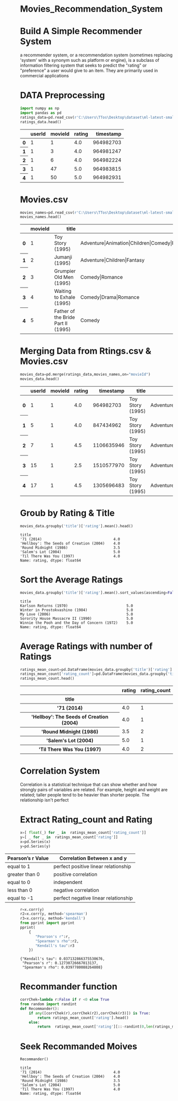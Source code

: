 # Movies_Recommendation_System

# Build A Simple Recommender System 

a recommender system, or a recommendation system (sometimes replacing 'system' with a synonym such as platform or engine), is a subclass of information filtering system that seeks to predict the "rating" or "preference" a user would give to an item. They are primarily used in commercial applications

# DATA Preprocessing


```python
import numpy as np 
import pandas as pd
ratings_data=pd.read_csv(r'C:\Users\TTos\Desktop\dataset\ml-latest-small\ml-latest-small\ratings.csv')
ratings_data.head()
```




<div>

<table  class="dataframe">
  <thead>
    <tr style="text-align: right;">
      <th></th>
      <th>userId</th>
      <th>movieId</th>
      <th>rating</th>
      <th>timestamp</th>
    </tr>
  </thead>
  <tbody>
    <tr>
      <th>0</th>
      <td>1</td>
      <td>1</td>
      <td>4.0</td>
      <td>964982703</td>
    </tr>
    <tr>
      <th>1</th>
      <td>1</td>
      <td>3</td>
      <td>4.0</td>
      <td>964981247</td>
    </tr>
    <tr>
      <th>2</th>
      <td>1</td>
      <td>6</td>
      <td>4.0</td>
      <td>964982224</td>
    </tr>
    <tr>
      <th>3</th>
      <td>1</td>
      <td>47</td>
      <td>5.0</td>
      <td>964983815</td>
    </tr>
    <tr>
      <th>4</th>
      <td>1</td>
      <td>50</td>
      <td>5.0</td>
      <td>964982931</td>
    </tr>
  </tbody>
</table>
</div>



# Movies.csv


```python
movies_names=pd.read_csv(r'C:\Users\TTos\Desktop\dataset\ml-latest-small\ml-latest-small\movies.csv')
movies_names.head()
```




<div>

<table  class="dataframe">
  <thead>
    <tr style="text-align: right;">
      <th></th>
      <th>movieId</th>
      <th>title</th>
      <th>genres</th>
    </tr>
  </thead>
  <tbody>
    <tr>
      <th>0</th>
      <td>1</td>
      <td>Toy Story (1995)</td>
      <td>Adventure|Animation|Children|Comedy|Fantasy</td>
    </tr>
    <tr>
      <th>1</th>
      <td>2</td>
      <td>Jumanji (1995)</td>
      <td>Adventure|Children|Fantasy</td>
    </tr>
    <tr>
      <th>2</th>
      <td>3</td>
      <td>Grumpier Old Men (1995)</td>
      <td>Comedy|Romance</td>
    </tr>
    <tr>
      <th>3</th>
      <td>4</td>
      <td>Waiting to Exhale (1995)</td>
      <td>Comedy|Drama|Romance</td>
    </tr>
    <tr>
      <th>4</th>
      <td>5</td>
      <td>Father of the Bride Part II (1995)</td>
      <td>Comedy</td>
    </tr>
  </tbody>
</table>
</div>



# Merging Data from Rtings.csv & Movies.csv


```python
movies_data=pd.merge(ratings_data,movies_names,on="movieId")
movies_data.head()
```




<div>

<table  class="dataframe">
  <thead>
    <tr style="text-align: right;">
      <th></th>
      <th>userId</th>
      <th>movieId</th>
      <th>rating</th>
      <th>timestamp</th>
      <th>title</th>
      <th>genres</th>
    </tr>
  </thead>
  <tbody>
    <tr>
      <th>0</th>
      <td>1</td>
      <td>1</td>
      <td>4.0</td>
      <td>964982703</td>
      <td>Toy Story (1995)</td>
      <td>Adventure|Animation|Children|Comedy|Fantasy</td>
    </tr>
    <tr>
      <th>1</th>
      <td>5</td>
      <td>1</td>
      <td>4.0</td>
      <td>847434962</td>
      <td>Toy Story (1995)</td>
      <td>Adventure|Animation|Children|Comedy|Fantasy</td>
    </tr>
    <tr>
      <th>2</th>
      <td>7</td>
      <td>1</td>
      <td>4.5</td>
      <td>1106635946</td>
      <td>Toy Story (1995)</td>
      <td>Adventure|Animation|Children|Comedy|Fantasy</td>
    </tr>
    <tr>
      <th>3</th>
      <td>15</td>
      <td>1</td>
      <td>2.5</td>
      <td>1510577970</td>
      <td>Toy Story (1995)</td>
      <td>Adventure|Animation|Children|Comedy|Fantasy</td>
    </tr>
    <tr>
      <th>4</th>
      <td>17</td>
      <td>1</td>
      <td>4.5</td>
      <td>1305696483</td>
      <td>Toy Story (1995)</td>
      <td>Adventure|Animation|Children|Comedy|Fantasy</td>
    </tr>
  </tbody>
</table>
</div>



# Groub by Rating & Title


```python
movies_data.groupby('title')['rating'].mean().head()
```




    title
    '71 (2014)                                 4.0
    'Hellboy': The Seeds of Creation (2004)    4.0
    'Round Midnight (1986)                     3.5
    'Salem's Lot (2004)                        5.0
    'Til There Was You (1997)                  4.0
    Name: rating, dtype: float64



# Sort the Average Ratings


```python
movies_data.groupby('title')['rating'].mean().sort_values(ascending=False).head()
```




    title
    Karlson Returns (1970)                           5.0
    Winter in Prostokvashino (1984)                  5.0
    My Love (2006)                                   5.0
    Sorority House Massacre II (1990)                5.0
    Winnie the Pooh and the Day of Concern (1972)    5.0
    Name: rating, dtype: float64



# Average Ratings with number of Ratings


```python
ratings_mean_count=pd.DataFrame(movies_data.groupby('title')['rating'].mean())
ratings_mean_count['rating_count']=pd.DataFrame(movies_data.groupby('title')['rating'].count())
ratings_mean_count.head()
```




<div>

<table class="dataframe">
  <thead>
    <tr style="text-align: right;">
      <th></th>
      <th>rating</th>
      <th>rating_count</th>
    </tr>
    <tr>
      <th>title</th>
      <th></th>
      <th></th>
    </tr>
  </thead>
  <tbody>
    <tr>
      <th>'71 (2014)</th>
      <td>4.0</td>
      <td>1</td>
    </tr>
    <tr>
      <th>'Hellboy': The Seeds of Creation (2004)</th>
      <td>4.0</td>
      <td>1</td>
    </tr>
    <tr>
      <th>'Round Midnight (1986)</th>
      <td>3.5</td>
      <td>2</td>
    </tr>
    <tr>
      <th>'Salem's Lot (2004)</th>
      <td>5.0</td>
      <td>1</td>
    </tr>
    <tr>
      <th>'Til There Was You (1997)</th>
      <td>4.0</td>
      <td>2</td>
    </tr>
  </tbody>
</table>
</div>



# Correlation System

Correlation is a statistical technique that can show whether and how strongly pairs of variables are related. For example, height and weight are related; taller people tend to be heavier than shorter people. The relationship isn't perfect

# Extract Rating_count and Rating 


```python
x=[ float(_) for _ in  ratings_mean_count['rating_count']]
y=[ _ for _ in  ratings_mean_count['rating']]
x=pd.Series(x)
y=pd.Series(y)
```

<html><head>


<!-- Load require.js. Delete this if your page already loads require.js -->

</head>
    
<body>

<table width="40%" style="margin-left:-50px" >
<thead>
<tr>
<th>Pearson’s r Value</th>
<th>Correlation Between <strong>x</strong> and <strong>y</strong></th>
</tr>
</thead>
<tbody>
<tr>
<td>equal to 1</td>
<td>perfect positive linear relationship</td>
</tr>
<tr>
<td>greater than 0</td>
<td>positive correlation</td>
</tr>
<tr>
<td>equal to 0</td>
<td>independent</td>
</tr>
<tr>
<td>less than 0</td>
<td>negative correlation</td>
</tr>
<tr>
<td>equal to -1</td>
<td>perfect negative linear relationship</td>
</tr>
</tbody>
</table>
</body>
</html>



```python
r=x.corr(y)
r2=x.corr(y, method='spearman')
r3=x.corr(y, method='kendall')
from pprint import pprint
pprint(
    {
       "Pearson's r":r,
       "Spearman's rho":r2,
       "Kendall's tau":r3
    })
```

    {"Kendall's tau": 0.037132866375530676,
     "Pearson's r": 0.12730726667013137,
     "Spearman's rho": 0.0397780088264808}
    

# Recommander function


```python
corrChek=lambda r:False if r <0 else True 
from random import randint
def Recommander():
    if any([corrChek(r),corrChek(r2),corrChek(r3)]) is True:
        return ratings_mean_count['rating'].head()
    else:
        return  ratings_mean_count['rating'][::-randint(0,len(ratings_mean_count['rating']))]
```

# Seek  Recommanded Moives


```python
Recommander()
```




    title
    '71 (2014)                                 4.0
    'Hellboy': The Seeds of Creation (2004)    4.0
    'Round Midnight (1986)                     3.5
    'Salem's Lot (2004)                        5.0
    'Til There Was You (1997)                  4.0
    Name: rating, dtype: float64


